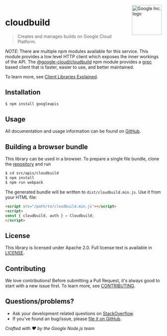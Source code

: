 <img src="https://avatars0.githubusercontent.com/u/1342004?v=3&s=96" alt="Google Inc. logo" title="Google" align="right" height="96" width="96"/>

# cloudbuild

> Creates and manages builds on Google Cloud Platform.

*NOTE*: There are multiple npm modules available for this service. This module
provides a low level HTTP client which exposes the inner workings of the API.
The [@google-cloud/cloudbuild](https://www.npmjs.com/package/@google-cloud/cloudbuild)
npm module provides a [grpc](https://grpc.io/) based client that is faster, easier to use, and better maintained.

To learn more, see [Client Libraries Explained](https://cloud.google.com/apis/docs/client-libraries-explained).

## Installation

```sh
$ npm install googleapis
```

## Usage
All documentation and usage information can be found on [GitHub](https://github.com/googleapis/google-api-nodejs-client).

## Building a browser bundle

This library can be used in a browser. To prepare a single file bundle, clone the
[repository](https://github.com/googleapis/google-api-nodejs-client) and run

```sh
$ cd src/apis/cloudbuild
$ npm install
$ npm run webpack
```

The generated bundle will be written to `dist/cloudbuild.min.js`. Use it from your HTML file:

```html
<script src="/path/to/cloudbuild.min.js"></script>
<script>
const { cloudbuild, auth } = Cloudbuild;
</script>
```

## License
This library is licensed under Apache 2.0. Full license text is available in [LICENSE](https://github.com/googleapis/google-api-nodejs-client/blob/master/LICENSE).

## Contributing
We love contributions! Before submitting a Pull Request, it's always good to start with a new issue first. To learn more, see [CONTRIBUTING](https://github.com/google/google-api-nodejs-client/blob/master/.github/CONTRIBUTING.md).

## Questions/problems?
* Ask your development related questions on [StackOverflow](http://stackoverflow.com/questions/tagged/google-api-nodejs-client).
* If you've found an bug/issue, please [file it on GitHub](https://github.com/googleapis/google-api-nodejs-client/issues).


*Crafted with ❤️ by the Google Node.js team*
